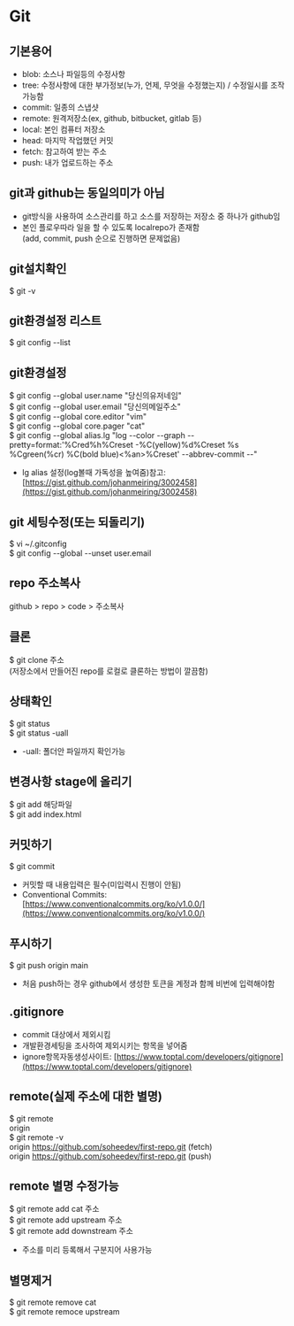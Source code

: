 # Git

## 기본용어
- blob: 소스나 파일등의 수정사항 
- tree: 수정사항에 대한 부가정보(누가, 언제, 무엇을 수정했는지) / 수정일시를 조작가능함  
- commit: 일종의 스냅샷  
- remote: 원격저장소(ex, github, bitbucket, gitlab 등)  
- local: 본인 컴퓨터 저장소 
- head: 마지막 작업했던 커밋 
- fetch: 참고하여 받는 주소 
- push: 내가 업로드하는 주소 


## git과 github는 동일의미가 아님
- git방식을 사용하여 소스관리를 하고 소스를 저장하는 저장소 중 하나가 github임  
- 본인 플로우따라 일을 할 수 있도록 localrepo가 존재함  
(add, commit, push 순으로 진행하면 문제없음)

## git설치확인
$ git -v

## git환경설정 리스트
$ git config --list

## git환경설정
$ git config --global user.name "당신의유저네임"  
$ git config --global user.email "당신의메일주소"  
$ git config --global core.editor "vim"  
$ git config --global core.pager "cat"  
$ git config --global alias.lg "log --color --graph --pretty=format:'%Cred%h%Creset -%C(yellow)%d%Creset %s %Cgreen(%cr) %C(bold blue)<%an>%Creset' --abbrev-commit --"  
* lg alias 설정(log볼때 가독성을 높여줌)참고: [https://gist.github.com/johanmeiring/3002458](https://gist.github.com/johanmeiring/3002458)

## git 세팅수정(또는 되돌리기)
$ vi ~/.gitconfig  
$ git config --global --unset user.email

## repo 주소복사
github > repo > code > 주소복사

## 클론
$ git clone 주소  
(저장소에서 만들어진 repo를 로컬로 클론하는 방법이 깔끔함)

## 상태확인
$ git status  
$ git status -uall  
* -uall:  폴더안 파일까지 확인가능

## 변경사항 stage에 올리기
$ git add 해당파일  
$ git add index.html  

## 커밋하기
$ git commit  
* 커밋할 때 내용입력은 필수(미입력시 진행이 안됨)  
* Conventional Commits: [https://www.conventionalcommits.org/ko/v1.0.0/](https://www.conventionalcommits.org/ko/v1.0.0/)

## 푸시하기
$ git push origin main  
* 처음 push하는 경우 github에서 생성한 토큰을 계정과 함께 비번에 입력해야함

## .gitignore
* commit 대상에서 제외시킴  
* 개발환경세팅을 조사하여 제외시키는 항목을 넣어줌  
* ignore항목자동생성사이트: [https://www.toptal.com/developers/gitignore](https://www.toptal.com/developers/gitignore)

## remote(실제 주소에 대한 별명)
$ git remote  
origin  
$ git remote -v  
origin	https://github.com/soheedev/first-repo.git (fetch)  
origin	https://github.com/soheedev/first-repo.git (push)  

## remote 별명 수정가능
$ git remote add cat 주소  
$ git remote add upstream 주소  
$ git remote add downstream 주소  
* 주소를 미리 등록해서 구분지어 사용가능  

## 별명제거  
$ git remote remove cat  
$ git remote remoce upstream  



